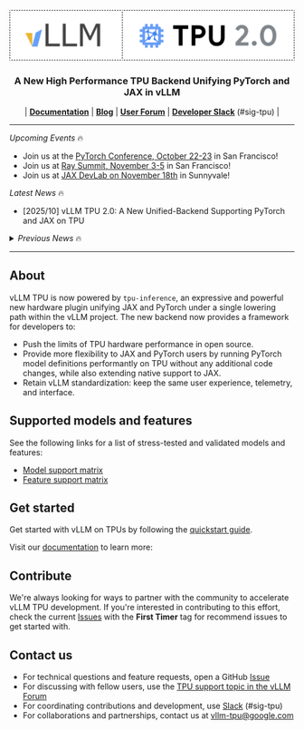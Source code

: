 <p align="center">
  <img src="docs/assets/tpu2.0_banner.png" alt="vLLM TPU 2.0">
</p>

<h3 align="center">
A New High Performance TPU Backend Unifying PyTorch and JAX in vLLM
</h3>

<p align="center">
| <a href="https://github.com/vllm-project/tpu-inference/tree/main/docs"><b>Documentation</b></a> | <a href="https://blog.vllm.ai/"><b>Blog</b></a> | <a href="https://discuss.vllm.ai/c/hardware-support/google-tpu-support/27"><b>User Forum</b></a> | <a href="https://slack.vllm.ai"><b>Developer Slack</b></a> (#sig-tpu) |
</p>

---

_Upcoming Events_ 🔥

- Join us at the [PyTorch Conference, October 22-23](https://events.linuxfoundation.org/pytorch-conference/) in San Francisco!
- Join us at [Ray Summit, November 3-5](https://www.anyscale.com/ray-summit/2025) in San Francisco!
- Join us at [JAX DevLab on November 18th](https://rsvp.withgoogle.com/events/devlab-fall-2025) in Sunnyvale!
  
_Latest News_ 🔥

- [2025/10] vLLM TPU 2.0: A New Unified-Backend Supporting PyTorch and JAX on TPU
<!--TODO: add link: Read Google Cloud's Blog Post about vLLM TPU 2.0!-->

<details>
<summary><i>Previous News</i> 🔥</summary>
  
</details>

---

## About

vLLM TPU is now powered by `tpu-inference`, an expressive and powerful new hardware plugin unifying JAX and PyTorch under a single lowering path within the vLLM project. The new backend now provides a framework for developers to:

- Push the limits of TPU hardware performance in open source.
- Provide more flexibility to JAX and PyTorch users by running PyTorch model definitions performantly on TPU without any additional code changes, while also extending native support to JAX.
- Retain vLLM standardization: keep the same user experience, telemetry, and interface.

## Supported models and features

See the following links for a list of stress-tested and validated models and features:

- [Model support matrix](https://github.com/vllm-project/tpu-inference/blob/main/model_support_matrix.csv)
- [Feature support matrix](https://github.com/vllm-project/tpu-inference/blob/main/feature_support_matrix.csv)

## Get started

Get started with vLLM on TPUs by following the [quickstart guide](https://github.com/vllm-project/tpu-inference/tree/main/docs/getting_started/quickstart.md).

Visit our [documentation](https://github.com/vllm-project/tpu-inference/tree/main/docs) to learn more:

## Contribute

We're always looking for ways to partner with the community to accelerate vLLM TPU development. If you're interested in contributing to this effort, check the current [Issues](https://github.com/vllm-project/tpu-inference/issues) with the **First Timer** tag for recommend issues to get started with.

## Contact us

- For technical questions and feature requests, open a GitHub [Issue](https://github.com/vllm-project/tpu-inference/issues)
- For discussing with fellow users, use the [TPU support topic in the vLLM Forum](https://discuss.vllm.ai/c/hardware-support/google-tpu-support/27)
- For coordinating contributions and development, use [Slack](https://slack.vllm.ai) (#sig-tpu)
- For collaborations and partnerships, contact us at [vllm-tpu@google.com](mailto:vllm-tpu@google.com)
